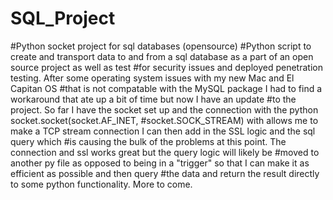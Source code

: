 # SQL_Project
#Python socket project for sql databases (opensource)
#Python script to create and transport data to and from a sql database as a part of an open source project as well as test #for security issues and deployed penetration testing.  After some operating system issues with my new Mac and El Capitan OS #that is not compatable with the MySQL package I had to find a workaround that ate up a bit of time but now I have an update #to the project. So far I have the socket set up and the connection with the python socket.socket(socket.AF_INET, #socket.SOCK_STREAM) with allows me to make a TCP stream connection I can then add in the SSL logic and the sql query which #is causing the bulk of the problems at this point. The connection and ssl works great but the query logic will likely be #moved to another py file as opposed to being in a "trigger" so that I can make it as efficient as possible and then query #the data and return the result directly to some python functionality. More to come.
